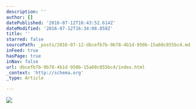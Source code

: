 ```yaml
---
description: ''
author: []
datePublished: '2016-07-12T16:43:52.614Z'
dateModified: '2016-07-12T16:34:08.858Z'
title: ''
starred: false
sourcePath: _posts/2016-07-12-dbcefb7b-9b78-4b1d-950b-15a60c855bc4.md
inFeed: true
hasPage: true
inNav: false
url: dbcefb7b-9b78-4b1d-950b-15a60c855bc4/index.html
_context: 'http://schema.org'
_type: Article

---
```

![](https://the-grid-user-content.s3-us-west-2.amazonaws.com/37902ccd-3177-42c7-940d-4ba88c14631b.jpg)